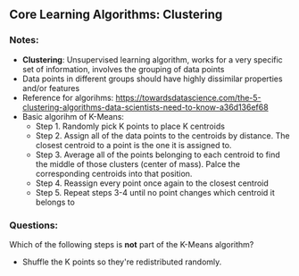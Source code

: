 ## Core Learning Algorithms: Clustering

### Notes:

- <b>Clustering</b>: Unsupervised learning algorithm, works for a very specific set of information, involves the grouping of data points
- Data points in different groups should have highly dissimilar properties and/or features
- Reference for algorihms: https://towardsdatascience.com/the-5-clustering-algorithms-data-scientists-need-to-know-a36d136ef68
- Basic algorihm of K-Means:
  - Step 1. Randomly pick K points to place K centroids
  - Step 2. Assign all of the data points to the centroids by distance. The closest centroid to a point is the one it is assigned to.
  - Step 3. Average all of the points belonging to each centroid to find the middle of those clusters (center of mass). Palce the corresponding centroids into that position.
  - Step 4. Reassign every point once again to the closest centroid
  - Step 5. Repeat steps 3-4 until no point changes which centroid it belongs to

### Questions:

Which of the following steps is <b>not</b> part of the K-Means algorithm?

- Shuffle the K points so they're redistributed randomly.
